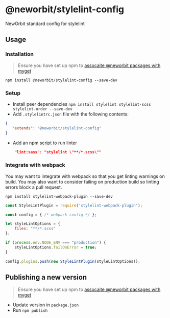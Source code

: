 # @neworbit/stylelint-config

NewOrbit standard config for stylelint

## Usage
### Installation

 > Ensure you have set up npm to [assocaite @neworbit packages with myget](https://github.com/NewOrbit/development-guidelines/blob/master/how-to/npm/associate-%40neworbit-packages-with-myget.md)

`npm install @neworbit/stylelint-config --save-dev`

### Setup

 - Install peer dependencies
 `npm install stylelint stylelint-scss stylelint-order --save-dev`
 - Add `.stylelintrc.json` file with the following contents:

 ```json
{
    "extends": "@neworbit/stylelint-config"
}
 ```

 - Add an npm script to run linter

 ```json
     "lint:sass": "stylelint \"**/*.scss\""
 ```

### Integrate with webpack

You may want to integrate with webpack so that you get linting warnings on build.  You may also want to consider failing on production build so linting errors block a pull request.

`npm install stylelint-webpack-plugin --save-dev`

```js
const StyleLintPlugin = require('stylelint-webpack-plugin');

const config = { /* webpack config */ };

let styleLintOptions = {
    files: "**/*.scss"
};

if (process.env.NODE_ENV === "production") {
    styleLintOptions.failOnError = true;
}

config.plugins.push(new StyleLintPlugin(styleLintOptions));

```

## Publishing a new version

 > Ensure you have set up npm to [assocaite @neworbit packages with myget](https://github.com/NewOrbit/development-guidelines/blob/master/how-to/npm/associate-%40neworbit-packages-with-myget.md)

 - Update version in `package.json`
 - Run `npm publish`